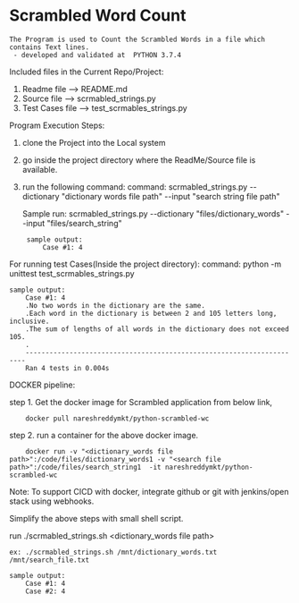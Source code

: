 # Scrambled Word Count 
    The Program is used to Count the Scrambled Words in a file which contains Text lines.
     - developed and validated at  PYTHON 3.7.4

Included files in the Current Repo/Project:
1. Readme file --> README.md
2. Source file --> scrmabled_strings.py 
3. Test Cases file --> test_scrmables_strings.py



Program Execution Steps:
1. clone the Project into the Local system
2. go inside the project directory where the ReadMe/Source file is available.
3. run the following command:
    command: scrmabled_strings.py --dictionary "dictionary words file path" --input "search string file path"
    
    Sample run:
        scrmabled_strings.py --dictionary "files/dictionary_words" --input "files/search_string"
        
        sample output:
            Case #1: 4

For running test Cases(Inside the project directory):
    command: python -m unittest test_scrmables_strings.py
    
    sample output:
        Case #1: 4
        .No two words in the dictionary are the same.
        .Each word in the dictionary is between 2 and 105 letters long, inclusive.
        .The sum of lengths of all words in the dictionary does not exceed 105.
        .
        ----------------------------------------------------------------------
        Ran 4 tests in 0.004s
        
        
DOCKER pipeline:

step 1. Get the docker image for Scrambled application from below link,
		
        docker pull nareshreddymkt/python-scrambled-wc

step 2. run a container for the above docker image.
		
        docker run -v "<dictionary_words file path>":/code/files/dictionary_words1 -v "<search file path>":/code/files/search_string1  -it nareshreddymkt/python-scrambled-wc
        
        
Note: To support CICD with docker, integrate github or git with jenkins/open stack using webhooks.


Simplify the above steps with small shell script.

run ./scrmabled_strings.sh  <dictionary_words file path>  <search file path>

	ex: ./scrmabled_strings.sh /mnt/dictionary_words.txt  /mnt/search_file.txt
	
	sample output:
		Case #1: 4
		Case #2: 4
